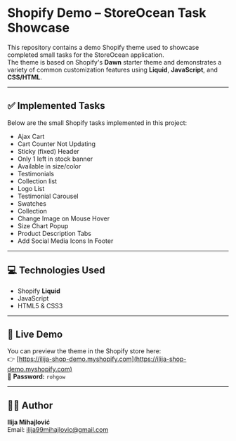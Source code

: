 # Shopify Demo – StoreOcean Task Showcase

This repository contains a demo Shopify theme used to showcase completed small tasks for the StoreOcean application.  
The theme is based on Shopify's **Dawn** starter theme and demonstrates a variety of common customization features using **Liquid**, **JavaScript**, and **CSS/HTML**.

---

## ✅ Implemented Tasks 

Below are the small Shopify tasks implemented in this project:

- Ajax Cart
- Cart Counter Not Updating
- Sticky (fixed) Header
- Only 1 left in stock banner
- Available in size/color
- Testimonials
- Collection list
- Logo List
- Testimonial Carousel
- Swatches
- Collection
- Change Image on Mouse Hover
- Size Chart Popup
- Product Description Tabs
- Add Social Media Icons In Footer  

---

## 💻 Technologies Used

- Shopify **Liquid**
- JavaScript
- HTML5 & CSS3

---

## 🔗 Live Demo

You can preview the theme in the Shopify store here:  
👉 [https://ilija-shop-demo.myshopify.com](https://ilija-shop-demo.myshopify.com)  
🔐 **Password:** `rohgow`

---

## 👨‍💻 Author

**Ilija Mihajlović**  
Email: ilija99mihajlovic@gmail.com  
